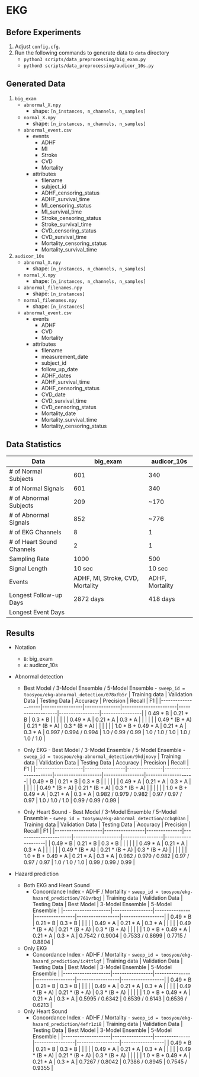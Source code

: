 # EKG

## Before Experiments
1. Adjust `config.cfg`.
1. Run the following commands to generate data to `data` directory
    * `python3 scripts/data_preprocessing/big_exam.py`
    * `python3 scripts/data_preprocessing/audicor_10s.py`

## Generated Data
1. `big_exam`
    * `abnormal_X.npy`
        * shape: `[n_instances, n_channels, n_samples]`
    * `normal_X.npy`
        * shape: `[n_instances, n_channels, n_samples]`
    * `abnormal_event.csv`
        * events
            * ADHF
            * MI
            * Stroke
            * CVD
            * Mortality
        * attributes
            * filename
            * subject_id
            * ADHF_censoring_status
            * ADHF_survival_time
            * MI_censoring_status
            * MI_survival_time
            * Stroke_censoring_status
            * Stroke_survival_time
            * CVD_censoring_status
            * CVD_survival_time
            * Mortality_censoring_status
            * Mortality_survival_time
2. `audicor_10s`
    * `abnormal_X.npy`
        * shape: `[n_instances, n_channels, n_samples]`
    * `normal_X.npy`
        * shape: `[n_instances, n_channels, n_samples]`
    * `abnormal_filenames.npy`
        * shape: `[n_instances]`
    * `normal_filenames.npy`
        * shape: `[n_instances]`
    * `abnormal_event.csv`
        * events
            * ADHF
            * CVD
            * Mortality
        * attributes
            * filename
            * measurement_date
            * subject_id
            * follow_up_date
            * ADHF_dates
            * ADHF_survival_time
            * ADHF_censoring_status
            * CVD_date
            * CVD_survival_time
            * CVD_censoring_status
            * Mortality_date
            * Mortality_survival_time
            * Mortality_censoring_status

## Data Statistics
| Data                      	| big_exam                         	| audicor_10s     	|
|---------------------------	|----------------------------------	|-----------------	|
| # of Normal Subjects      	| 601                              	| 340              	|
| # of Normal Signals       	| 601                              	| 340              	|
| # of Abnormal Subjects    	| 209                              	| ~170             	|
| # of Abnormal Signals     	| 852                             	| ~776            	|
| # of EKG Channels         	| 8                                	| 1               	|
| # of Heart Sound Channels 	| 2                                	| 1               	|
| Sampling Rate             	| 1000                             	| 500             	|
| Signal Length             	| 10 sec                           	| 10 sec          	|
| Events                    	| ADHF, MI, Stroke, CVD, Mortality 	| ADHF, Mortality 	|
| Longest Follow-up Days    	| 2872 days                        	| 418 days        	|
| Longest Event Days    	    |                                  	|                 	|

## Results
* Notation
    * `B`: big_exam
    * `A`: audicor_10s
* Abnormal detection
    * Best Model / 3-Model Ensemble / 5-Model Ensemble - `sweep_id = toosyou/ekg-abnormal_detection/078xfb5r`
        | Training data      | Validation Data | Testing Data  | Accuracy              | Precision         | Recall          | F1              |
        |--------------------|-----------------|---------------|-----------------------|-------------------|-----------------|-----------------|
        | 0.49 * B           | 0.21 * B        | 0.3 * B       |                       |                   |                 |                 |
        | 0.49 * A           | 0.21 * A        | 0.3 * A       |                       |                   |                 |                 |
        | 0.49 * (B + A)     | 0.21 * (B + A)  | 0.3 * (B + A) |                       |                   |                 |                 |
        | 1.0 * B + 0.49 * A | 0.21 * A        | 0.3 * A       | 0.997 / 0.994 / 0.994 | 1.0 / 0.99 / 0.99 | 1.0 / 1.0 / 1.0 | 1.0 / 1.0 / 1.0 |

    * Only EKG - Best Model / 3-Model Ensemble / 5-Model Ensemble - `sweep_id = toosyou/ekg-abnormal_detection/9kdjnovy`
        | Training data      | Validation Data | Testing Data  | Accuracy              | Precision          | Recall          | F1                 |
        |--------------------|-----------------|---------------|-----------------------|--------------------|-----------------|--------------------|
        | 0.49 * B           | 0.21 * B        | 0.3 * B       |                       |                    |                 |                    |
        | 0.49 * A           | 0.21 * A        | 0.3 * A       |                       |                    |                 |                    |
        | 0.49 * (B + A)     | 0.21 * (B + A)  | 0.3 * (B + A) |                       |                    |                 |                    |
        | 1.0 * B + 0.49 * A | 0.21 * A        | 0.3 * A       | 0.982 / 0.979 / 0.982 | 0.97 / 0.97 / 0.97 | 1.0 / 1.0 / 1.0 | 0.99 / 0.99 / 0.99 |

    * Only Heart Sound - Best Model / 3-Model Ensemble / 5-Model Ensemble - `sweep_id = toosyou/ekg-abnormal_detection/ccbq03an`
        | Training data      | Validation Data | Testing Data  | Accuracy              | Precision          | Recall          | F1                 |
        |--------------------|-----------------|---------------|-----------------------|--------------------|-----------------|--------------------|
        | 0.49 * B           | 0.21 * B        | 0.3 * B       |                       |                    |                 |                    |
        | 0.49 * A           | 0.21 * A        | 0.3 * A       |                       |                    |                 |                    |
        | 0.49 * (B + A)     | 0.21 * (B + A)  | 0.3 * (B + A) |                       |                    |                 |                    |
        | 1.0 * B + 0.49 * A | 0.21 * A        | 0.3 * A       | 0.982 / 0.979 / 0.982 | 0.97 / 0.97 / 0.97 | 1.0 / 1.0 / 1.0 | 0.99 / 0.99 / 0.99 |

* Hazard prediction
    * Both EKG and Heart Sound
        * Concordance Index - ADHF / Mortality - `sweep_id = toosyou/ekg-hazard_prediction/761vrbqj`
            | Training data      | Validation Data | Testing Data  | Best Model      | 3-Model Ensemble | 5-Model Ensemble |
            |--------------------|-----------------|---------------|-----------------|------------------|------------------|
            | 0.49 * B           | 0.21 * B        | 0.3 * B       |                 |                  |                  |
            | 0.49 * A           | 0.21 * A        | 0.3 * A       |                 |                  |                  |
            | 0.49 * (B + A)     | 0.21 * (B + A)  | 0.3 * (B + A) |                 |                  |                  |
            | 1.0 * B + 0.49 * A | 0.21 * A        | 0.3 * A       | 0.7542 / 0.9004 | 0.7533 / 0.8699  | 0.7715 / 0.8804  |
    * Only EKG
        * Concordance Index - ADHF / Mortality - `sweep_id = toosyou/ekg-hazard_prediction/ic4ttlqf`
            | Training data      | Validation Data | Testing Data  | Best Model      | 3-Model Ensemble | 5-Model Ensemble |
            |--------------------|-----------------|---------------|-----------------|------------------|------------------|
            | 0.49 * B           | 0.21 * B        | 0.3 * B       |                 |                  |                  |
            | 0.49 * A           | 0.21 * A        | 0.3 * A       |                 |                  |                  |
            | 0.49 * (B + A)     | 0.21 * (B + A)  | 0.3 * (B + A) |                 |                  |                  |
            | 1.0 * B + 0.49 * A | 0.21 * A        | 0.3 * A       | 0.5995 / 0.6342 | 0.6539 / 0.6143  | 0.6536 / 0.6213  |
    * Only Heart Sound
        * Concordance Index - ADHF / Mortality - `sweep_id = toosyou/ekg-hazard_prediction/4efr1zi8`
            | Training data      | Validation Data | Testing Data  | Best Model      | 3-Model Ensemble | 5-Model Ensemble |
            |--------------------|-----------------|---------------|-----------------|------------------|------------------|
            | 0.49 * B           | 0.21 * B        | 0.3 * B       |                 |                  |                  |
            | 0.49 * A           | 0.21 * A        | 0.3 * A       |                 |                  |                  |
            | 0.49 * (B + A)     | 0.21 * (B + A)  | 0.3 * (B + A) |                 |                  |                  |
            | 1.0 * B + 0.49 * A | 0.21 * A        | 0.3 * A       | 0.7267 / 0.8042 | 0.7386 / 0.8945  | 0.7545 / 0.9355  |
